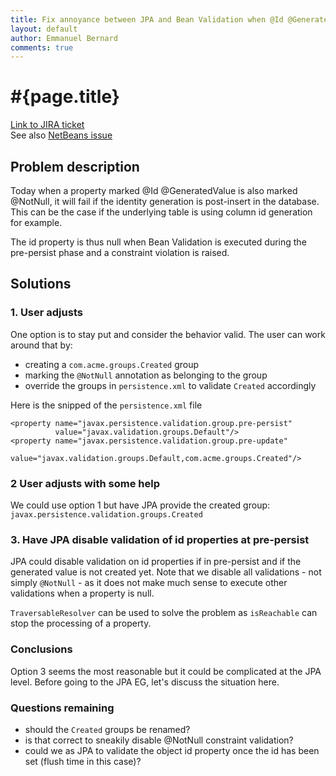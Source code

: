 ```yaml
---
title: Fix annoyance between JPA and Bean Validation when @Id @GeneratedValue and @NotNull are used
layout: default
author: Emmanuel Bernard
comments: true
---
```


# #{page.title}

[Link to JIRA ticket][jira]  
See also [NetBeans issue][netbeans]

## Problem description

Today when a property marked @Id @GeneratedValue is also marked @NotNull, it will fail if the identity generation is post-insert 
in the database. This can be the case if the underlying table is using column id generation for example.

The id property is thus null when Bean Validation is executed during the pre-persist phase and a constraint
violation is raised.

## Solutions

### 1. User adjusts

One option is to stay put and consider the behavior valid. The user can work around that by:

- creating a `com.acme.groups.Created` group
- marking the `@NotNull` annotation as belonging to the group
- override the groups in `persistence.xml` to validate `Created` accordingly

Here is the snipped of the `persistence.xml` file

    <property name="javax.persistence.validation.group.pre-persist"
              value="javax.validation.groups.Default"/>
    <property name="javax.persistence.validation.group.pre-update"
              value="javax.validation.groups.Default,com.acme.groups.Created"/>


### 2 User adjusts with some help

We could use option 1 but have JPA provide the created group: `javax.persistence.validation.groups.Created`

### 3. Have JPA disable validation of id properties at pre-persist

JPA could disable validation on id properties if in pre-persist and if the generated value is not created yet.
Note that we disable all validations - not simply `@NotNull` - as it does not make much sense to execute other 
validations when a property is null.

`TraversableResolver` can be used to solve the problem as `isReachable` can stop the processing of a property.

### Conclusions

Option 3 seems the most reasonable but it could be complicated at the JPA level.
Before going to the JPA EG, let's discuss the situation here.

### Questions remaining

- should the `Created` groups be renamed?
- is that correct to sneakily disable @NotNull constraint validation?
- could we as JPA to validate the object id property once the id has been set (flush time in this case)?

    
[netbeans]: http://netbeans.org/bugzilla/show_bug.cgi?id=197845#c3
[jira]: https://hibernate.onjira.com/browse/BVAL-234

